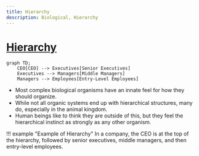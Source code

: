 ```yaml
---
title: Hierarchy
description: Biological, Hierarchy
---
```


# [Hierarchy](https://en.wikipedia.org/wiki/Hierarchy)

```mermaid
graph TD;
    CEO[CEO] --> Executives[Senior Executives]
    Executives --> Managers[Middle Managers]
    Managers --> Employees[Entry-Level Employees]
```

- Most complex biological organisms have an innate feel for how they should organize. 
- While not all organic systems end up with hierarchical structures, many do, especially in the animal kingdom. 
- Human beings like to think they are outside of this, but they feel the hierarchical instinct as strongly as any other organism.

!!! example "Example of Hierarchy"
    In a company, the CEO is at the top of the hierarchy, followed by senior executives, middle managers, and then entry-level employees.